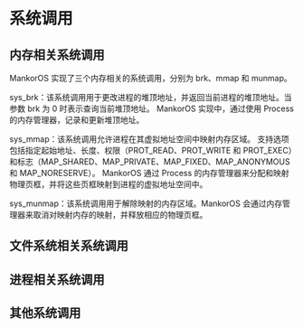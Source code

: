# 系统调用

<!-- 每个系统调用的实现 -->

## 内存相关系统调用

MankorOS 实现了三个内存相关的系统调用，分别为 brk、mmap 和 munmap。

sys_brk：该系统调用用于更改进程的堆顶地址，并返回当前进程的堆顶地址。当参数 brk 为 0 时表示查询当前堆顶地址。
MankorOS 实现中，通过使用 Process 的内存管理器，记录和更新堆顶地址。

sys_mmap：该系统调用允许进程在其虚拟地址空间中映射内存区域。
支持选项包括指定起始地址、长度、权限（PROT_READ、PROT_WRITE 和 PROT_EXEC）和标志（MAP_SHARED、MAP_PRIVATE、MAP_FIXED、MAP_ANONYMOUS 和 MAP_NORESERVE）。
MankorOS 通过 Process 的内存管理器来分配和映射物理页框，并将这些页框映射到进程的虚拟地址空间中。

sys_munmap：该系统调用用于解除映射的内存区域。MankorOS 会通过内存管理器来取消对映射内存的映射，并释放相应的物理页框。

## 文件系统相关系统调用

## 进程相关系统调用

## 其他系统调用